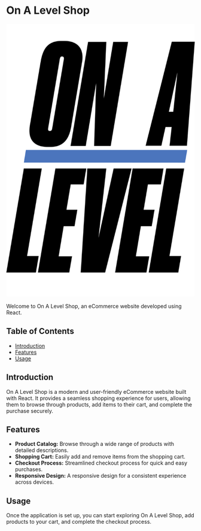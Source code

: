 # On A Level Shop
![On A Level Shop Logo](public/images/mini-dior.png)

Welcome to On A Level Shop, an eCommerce website developed using React.

## Table of Contents

- [Introduction](#introduction)
- [Features](#features)
- [Usage](#usage)

## Introduction

On A Level Shop is a modern and user-friendly eCommerce website built with React. It provides a seamless shopping experience for users, allowing them to browse through products, add items to their cart, and complete the purchase securely.

## Features

- **Product Catalog:** Browse through a wide range of products with detailed descriptions.
- **Shopping Cart:** Easily add and remove items from the shopping cart.
- **Checkout Process:** Streamlined checkout process for quick and easy purchases.
- **Responsive Design:** A responsive design for a consistent experience across devices.

## Usage

Once the application is set up, you can start exploring On A Level Shop, add products to your cart, and complete the checkout process.
